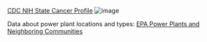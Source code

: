 [CDC NIH State Cancer Profile](https://statecancerprofiles.cancer.gov/map/map.withimage.php?00&county&001&001&00&0&01&0&1&5&0#results)
![image](https://user-images.githubusercontent.com/116928193/231055508-d244d52e-3931-4433-98b4-b07ed7c86eb3.png)

Data about power plant locations and types: [EPA Power Plants and Neighboring Communities](https://www.epa.gov/power-sector/power-plants-and-neighboring-communities)
